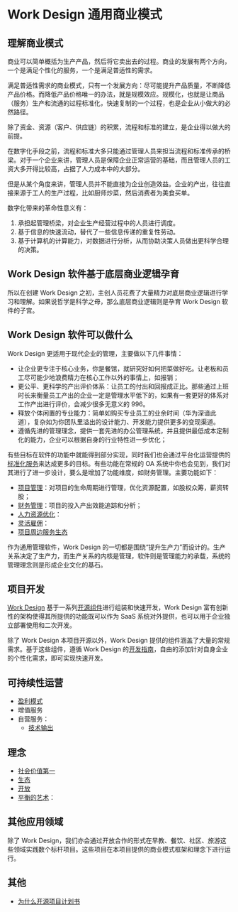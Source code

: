 # Work Design 通用商业模式

## 理解商业模式

商业可以简单概括为生产产品，然后将它卖出去的过程。商业的发展有两个方向，一个是满足个性化的服务，一个是满足普适性的需求。

满足普适性需求的商业模式，只有一个发展方向：尽可能提升产品质量，不断降低产品价格。而降低产品价格唯一的办法，就是规模效应。规模化，也就是让商品（服务）生产和流通的过程标准化，快速复制的一个过程，也是企业从小做大的必然路径。

除了资金、资源（客户、供应链）的积累，流程和标准的建立，是企业得以做大的前提。

在数字化手段之前，流程和标准大多只能通过管理人员来担当流程和标准传承的桥梁。对于一个企业来讲，管理人员是保障企业正常运营的基础，而且管理人员的工资大多开得比较高，占据了人力成本中的大部分。

但是从某个角度来讲，管理人员并不能直接为企业创造效益。企业的产出，往往直接来源于工人的生产过程，比如厨师炒菜，然后消费者为美食买单。

数字化带来的革命性意义有：

1. 承担起管理桥梁，对企业生产经营过程中的人员进行调度。
2. 基于信息的快速流动，替代了一些信息传递的重复性劳动。
3. 基于计算机的计算能力，对数据进行分析，从而协助决策人员做出更科学合理的决策。

## Work Design 软件基于底层商业逻辑孕育

所以在创建 Work Design 之初，主创人员花费了大量精力对底层商业逻辑进行学习和理解。如果说哲学是科学之母，那么底层商业逻辑则是孕育 Work Design 软件的子宫。


## Work Design 软件可以做什么
Work Design 更适用于现代企业的管理，主要做以下几件事情：

* 让企业更专注于核心业务，你是餐馆，就研究好如何把菜做好吃。让老板和员工尽可能少地浪费精力在核心工作以外的事情上，如报销；
* 更公平、更科学的产出评价体系：让员工的付出和回报成正比。那些通过上班时长来衡量员工产出的企业一定是管理水平低下的，如果有一套更好的体系对工作产出进行评价，会减少很多无意义的 996。
* 释放个体闲置的专业能力：简单如购买专业员工的业余时间（华为深谙此道），复杂如为你团队里溢出的设计能力、开发能力提供更多的变现渠道。
* 遵循先进的管理理念，提供一套先进的办公管理系统，并且提供最低成本定制化的能力，企业可以根据自身的行业特性进一步优化；

有些目标在软件的功能中就能得到部分实现，同时我们也会通过平台化运营提供的[标准化服务][1]来达成更多的目标。有些功能在常规的 OA 系统中你也会见到，我们对其进行了进一步设计，要么是增加了功能维度，如财务管理。主要功能如下：

* [项目管理][2]：对项目的生命周期进行管理，优化资源配置，如股权众筹，薪资转股；
* [财务管理][3]：项目的投入产出效能追踪和分析；
* [人力资源优化][4]：
* [灵活雇佣][5]：
* [项目周边服务生态][6]

作为通用管理软件，Work Design 的一切都是围绕“提升生产力”而设计的。生产关系决定了生产力，而生产关系的内核是管理，软件则是管理能力的承载，系统的管理理念则是形成企业文化的基石。

## 项目开发

[Work Design][7] 基于一系列[开源组件][8]进行组装和快速开发，Work Design 富有创新性的架构使得其所提供的功能既可以作为 SaaS 系统对外提供，也可以用于企业独立部署使用和二次开发。

除了 Work Design 本项目开源以外，Work Design 提供的组件涵盖了大量的常规需求。基于这些组件，遵循 Work Design 的[开发指南][9]，自由的添加针对自身企业的个性化需求，即可实现快速开发。

## 可持续性运营

* [盈利模式][10]
* 增值服务
* 自营服务：
  * [技术输出][11]

## 理念
* [社会价值第一][12]
* [生态][13]
* [开放][14]
* [平衡的艺术][15]：

## 其他应用领域

除了 Work Design，我们亦会通过开放合作的形式在早教、餐饮、社区、旅游这些领域实践数个标杆项目。这些项目在本项目提供的商业模式框架和理念下进行运行。

## 其他

* [为什么开源项目计划书][16]

[1]:	https://work.design/facilitates
[2]:	project.md
[3]:	finance.md
[4]:	partnership.md
[5]:	flexible.md
[6]:	ecological.md
[7]:	https://github.com/work-design/work.design
[8]:	https://github.com/work-design/engine
[9]:	about
[10]:	profit.md
[11]:	tech.md
[12]:	precept.md#%E7%A4%BE%E4%BC%9A%E4%BB%B7%E5%80%BC%E7%AC%AC%E4%B8%80
[13]:	precept.md#%E7%94%9F%E6%80%81
[14]:	precept.md#%E5%BC%80%E6%94%BE
[15]:	precept.md#%E5%B9%B3%E8%A1%A1%E7%9A%84%E8%89%BA%E6%9C%AF
[16]:	intention.md